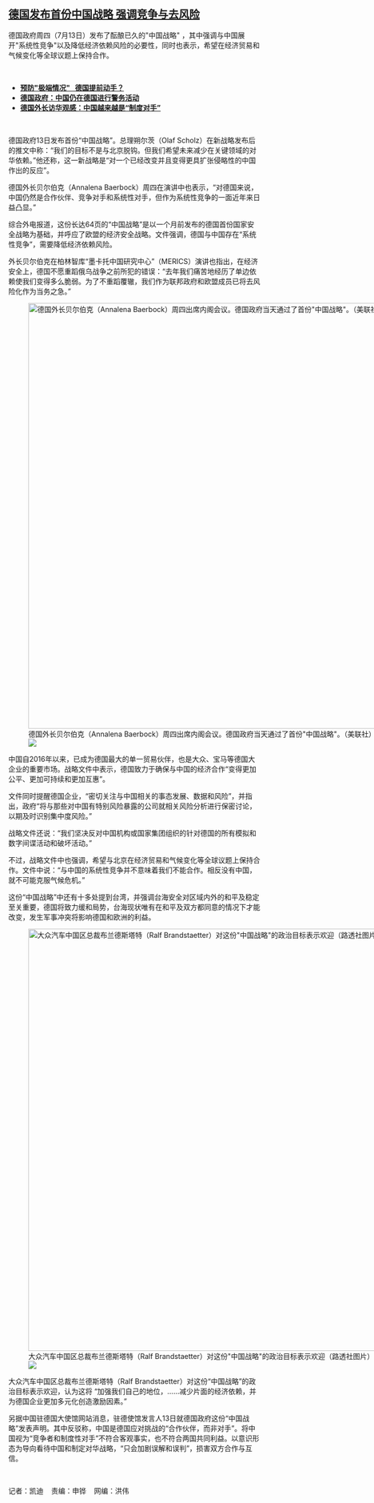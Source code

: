 <!--1689276934000-->
[德国发布首份中国战略  强调竞争与去风险](https://www.rfa.org/mandarin/yataibaodao/junshiwaijiao/kw-07132023103157.html)
------

<p>德国政府周四（7月13日）发布了酝酿已久的"中国战略" ，其中强调与中国展开"系统性竞争"以及降低经济依赖风险的必要性，同时也表示，希望在经济贸易和气候变化等全球议题上保持合作。</p><p><span class="result-title"> </span></p><ul><li class="teaserimg"><strong><a href="https://www.rfa.org/mandarin/Xinwen/8-06162023160200.html">预防"极端情况"   德国提前动手？</a></strong></li><li><strong><span class="result-title"> <a class="state-published" href="https://www.rfa.org/mandarin/Xinwen/7-05152023152119.html">德国政府：中国仍在德国进行警务活动</a></span></strong></li><li><span class="result-title"> <a class="state-published" href="https://www.rfa.org/mandarin/Xinwen/6-04192023141610.html"><strong>德国外长访华观感：中国越来越是“制度对手”</strong></a> </span></li></ul><p><span class="result-title"> </span></p><p><span style="font-weight: 400;">德国政府</span><span style="font-weight: 400;">13</span><span style="font-weight: 400;">日发布首份“中国战略”。总理朔尔茨（</span><span style="font-weight: 400;">Olaf Scholz</span><span style="font-weight: 400;">）在新战略发布后的推文中称：“我们的目标不是与北京脱钩。但我们希望未来减少在关键领域的对华依赖。”他还称，这一新战略是“对一个已经改变并且变得更具扩张侵略性的中国作出的反应”。</span></p><p><span style="font-weight: 400;">德国外长贝尔伯克（</span><span style="font-weight: 400;">Annalena Baerbock</span><span style="font-weight: 400;">）周四在演讲中也表示，</span><span style="font-weight: 400;">“对德国来说，中国仍然是合作伙伴、竞争对手和系统性对手，但作为系统性竞争的一面近年来日益凸显。”</span></p><p><span style="font-weight: 400;">综合外电报道，这份长达</span><span style="font-weight: 400;">64</span><span style="font-weight: 400;">页的“中国战略”是以一个月前发布的德国首份国家安全战略为基础，并呼应了</span><span style="font-weight: 400;">欧盟的经济安全战略</span><span style="font-weight: 400;">。文件强调，德国与中国存在“系统性竞争”，需要降低经济依赖风险。</span></p><p><span style="font-weight: 400;">外长贝尔伯克在柏林智库“墨卡托中国研究中心”（</span><span style="font-weight: 400;">MERICS</span><span style="font-weight: 400;">）演讲也指出，在经济安全上，德国不愿重蹈俄乌战争之前所犯的错误：“</span><span style="font-weight: 400;">去年我们痛苦地经历了单边依赖使我们变得多么脆弱。为了不重蹈覆辙，我们作为联邦政府和欧盟成员已将去风险化作为当务之急。</span><span style="font-weight: 400;">”</span></p><p><span style="font-weight: 400;"><figure class="image-richtext image-inline captioned" style="width:1350px;"><img alt='德国外长贝尔伯克（Annalena Baerbock）周四出席内阁会议。德国政府当天通过了首份"中国战略"。（美联社）' height="851" src="https://www.rfa.org/mandarin/yataibaodao/junshiwaijiao/kw-07132023103157.html/ap23194351633432.jpg/@@images/1b4aab8e-fc02-47ea-8415-e4824dbb7957.jpeg" title="AP23194351633432.jpg" width="1350"/><figcaption class="image-caption">德国外长贝尔伯克（Annalena Baerbock）周四出席内阁会议。德国政府当天通过了首份"中国战略"。（美联社）</figcaption><small></small><div id="zoomattribute"><a data-caption='德国外长贝尔伯克（Annalena Baerbock）周四出席内阁会议。德国政府当天通过了首份"中国战略"。（美联社）' data-fancybox="" href="https://www.rfa.org/mandarin/yataibaodao/junshiwaijiao/kw-07132023103157.html/ap23194351633432.jpg" id="single_image" title='德国外长贝尔伯克（Annalena Baerbock）周四出席内阁会议。德国政府当天通过了首份"中国战略"。（美联社）'><img src="/++plone++rfa-resources/img/icon-zoom.png"/></a></div></figure></span></p><p><span style="font-weight: 400;">中国自</span><span style="font-weight: 400;">2016</span><span style="font-weight: 400;">年以来，已成为德国最大的单一贸易伙伴，也是大众、宝马等德国大企业的重要市场。战略文件中表示，德国致力于确保与中国的经济合作“变得更加公平、更加可持续和更加互惠”。</span></p><p><span style="font-weight: 400;">文件同时提醒德国企业，“密切关注与中国相关的事态发展、数据和风险”，并指出，政府“将与那些对中国有特别风险暴露的公司就相关风险分析进行保密讨论，以期及时识别集中度风险。”</span></p><p><span style="font-weight: 400;">战略文件还说：“我们坚决反对中国机构或国家集团组织的针对德国的所有模拟和数字间谍活动和破坏活动。”</span></p><p><span style="font-weight: 400;">不过，战略文件中也强调，希望与北京在经济贸易和气候变化等全球议题上保持合作。文件中说：“与中国的系统性竞争并不意味着我们不能合作。相反没有中国，就不可能克服气候危机。”</span></p><p><span style="font-weight: 400;">这份“中国战略”中还有十</span><span style="font-weight: 400;">多处提到台湾，并强调台海安全对区域内外的和平及稳定至关重要，德国将致力缓和局势，台海现状唯有在和平及双方都同意的情况下才能改变，发生军事冲突将影响德国和欧洲的利益。</span></p><p><span style="font-weight: 400;"><figure class="image-richtext image-inline captioned" style="width:1280px;"><img alt='大众汽车中国区总裁布兰德斯塔特（Ralf Brandstaetter）对这份"中国战略"的政治目标表示欢迎（路透社图片）' height="844" src="https://www.rfa.org/mandarin/yataibaodao/junshiwaijiao/kw-07132023103157.html/2019-09-09t180410z_1982112390_rc1c13ae9430_rtrmadp_3_volkswagen-germany.jpg/@@images/97b1c34f-3353-47f6-ad85-e9a6c0cf1afe.jpeg" title="2019-09-09T180410Z_1982112390_RC1C13AE9430_RTRMADP_3_VOLKSWAGEN-GERMANY.JPG" width="1280"/><figcaption class="image-caption">大众汽车中国区总裁布兰德斯塔特（Ralf Brandstaetter）对这份"中国战略"的政治目标表示欢迎（路透社图片）</figcaption><small></small><div id="zoomattribute"><a data-caption='大众汽车中国区总裁布兰德斯塔特（Ralf Brandstaetter）对这份"中国战略"的政治目标表示欢迎（路透社图片）' data-fancybox="" href="https://www.rfa.org/mandarin/yataibaodao/junshiwaijiao/kw-07132023103157.html/2019-09-09t180410z_1982112390_rc1c13ae9430_rtrmadp_3_volkswagen-germany.jpg" id="single_image" title='大众汽车中国区总裁布兰德斯塔特（Ralf Brandstaetter）对这份"中国战略"的政治目标表示欢迎（路透社图片）'><img src="/++plone++rfa-resources/img/icon-zoom.png"/></a></div></figure></span></p><p><span style="font-weight: 400;">大众汽车中国区总裁布兰德斯塔特（</span><span style="font-weight: 400;">Ralf Brandstaetter</span><span style="font-weight: 400;">）对这份“中国战略”的政治目标表示欢迎，认为这将</span> <span style="font-weight: 400;">“加强我们自己的地位，……减少片面的经济依赖，并为德国企业更加多元化创造激励因素。”</span></p><p><span style="font-weight: 400;">另据中国驻德国大使馆网站消息，驻德使馆发言人</span><span style="font-weight: 400;">13</span><span style="font-weight: 400;">日就德国政府这份“中国战略”发表声明。其中反驳称，中国是德国应对挑战的“合作伙伴，而非对手”。将中国视为“竞争者和制度性对手”不符合客观事实，也不符合两国共同利益。以意识形态为导向看待中国和制定对华战略，“只会加剧误解和误判”，损害双方合作与互信。</span></p><p><span class="result-title"> </span></p><p><span style="font-weight: 400;">记者：凯迪    责编：申铧    网编：洪伟</span><span class="result-title"></span><span class="result-title"></span><span class="result-title"></span></p>
